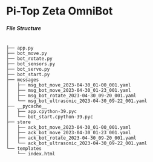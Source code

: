 # Pi-Top Zeta OmniBot

##### File Structure
<code>
├── app.py
├── bot_move.py
├── bot_rotate.py
├── bot_sensors.py
├── bot_servo.py
├── bot_start.py
├── messages
│   ├── msg_bot_move_2023-04-30_01-00_001.yaml
│   ├── msg_bot_move_2023-04-30_01-23_001.yaml
│   ├── msg_bot_rotate_2023-04-30_09-20_001.yaml
│   └── msg_bot_ultrasonic_2023-04-30_09-22_001.yaml
├── __pycache__
│   ├── app.cpython-39.pyc
│   └── bot_start.cpython-39.pyc
├── store
│   ├── ack_bot_move_2023-04-30_01-00_001.yaml
│   ├── ack_bot_move_2023-04-30_01-23_001.yaml
│   ├── ack_bot_rotate_2023-04-30_09-20_001.yaml
│   └── ack_bot_ultrasonic_2023-04-30_09-22_001.yaml
└── templates
    └── index.html
</code>
